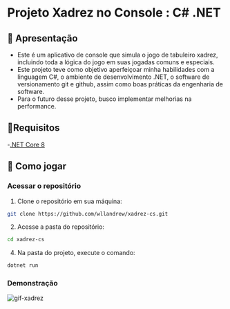 # Projeto Xadrez no Console : C# .NET

## 📌 Apresentação

- Este é um aplicativo de console que simula o jogo de tabuleiro xadrez, incluindo toda a lógica do jogo em suas jogadas comuns e especiais.
- Este projeto teve como objetivo aperfeiçoar minha habilidades com a linguagem C#, o ambiente de desenvolvimento .NET, o software de versionamento git e github, assim como boas práticas da engenharia de software.
- Para o futuro desse projeto, busco implementar melhorias na performance.

## 📜Requisitos

-[.NET Core 8](https://dotnet.microsoft.com/en-us/download/dotnet/8.0)

## 🚀 Como jogar

### Acessar o repositório

1. Clone o repositório em sua máquina:
```bash
git clone https://github.com/wllandrew/xadrez-cs.git
```
2. Acesse a pasta do repositório:
```bash
cd xadrez-cs
```
4. Na pasta do projeto, execute o comando:
```bash
dotnet run
```

### Demonstração

![gif-xadrez](https://github.com/user-attachments/assets/c689cf0d-e103-456d-a487-56204ffa6966)

